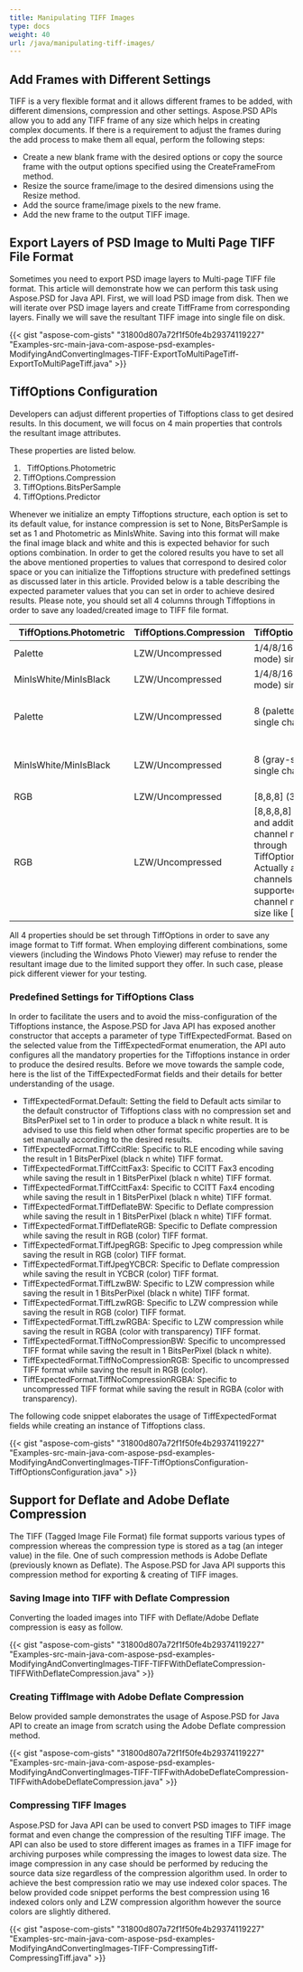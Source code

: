 ```yaml
---
title: Manipulating TIFF Images
type: docs
weight: 40
url: /java/manipulating-tiff-images/
---
```


## **Add Frames with Different Settings**
TIFF is a very flexible format and it allows different frames to be added, with different dimensions, compression and other settings. Aspose.PSD APIs allow you to add any TIFF frame of any size which helps in creating complex documents. If there is a requirement to adjust the frames during the add process to make them all equal, perform the following steps:

- Create a new blank frame with the desired options or copy the source frame with the output options specified using the CreateFrameFrom method.
- Resize the source frame/image to the desired dimensions using the Resize method.
- Add the source frame/image pixels to the new frame.
- Add the new frame to the output TIFF image.
## **Export Layers of PSD Image to Multi Page TIFF File Format**
Sometimes you need to export PSD image layers to Multi-page TIFF file format. This article will demonstrate how we can perform this task using Aspose.PSD for Java API. First, we will load PSD image from disk. Then we will iterate over PSD image layers and create TiffFrame from corresponding layers. Finally we will save the resultant TIFF image into single file on disk.



{{< gist "aspose-com-gists" "31800d807a72f1f50fe4b29374119227" "Examples-src-main-java-com-aspose-psd-examples-ModifyingAndConvertingImages-TIFF-ExportToMultiPageTiff-ExportToMultiPageTiff.java" >}}
## **TiffOptions Configuration**


Developers can adjust different properties of Tiffoptions class to get desired results. In this document, we will focus on 4 main properties that controls the resultant image attributes.

These properties are listed below.

1. ` `TiffOptions.Photometric
1. TiffOptions.Compression
1. TiffOptions.BitsPerSample
1. TiffOptions.Predictor

Whenever we initialize an empty Tiffoptions structure, each option is set to its default value, for instance compression is set to None, BitsPerSample is set as 1 and Photometric as MinIsWhite. Saving into this format will make the final image black and white and this is expected behavior for such options combination. In order to get the colored results you have to set all the above mentioned properties to values that correspond to desired color space or you can initialize the Tiffoptions structure with predefined settings as discussed later in this article. Provided below is a table describing the expected parameter values that you can set in order to achieve desired results. Please note, you should set all 4 columns through Tiffoptions in order to save any loaded/created image to TIFF file format.

|` `**TiffOptions.Photometric**|**TiffOptions.Compression**|**TiffOptions.BitsPerSample**|**TiffOptions.Predictor**|
| :- | :- | :- | :- |
|Palette|LZW/Uncompressed|1/4/8/16 (palette, color mode) single channel only|None|
|MinIsWhite/MinIsBlack|LZW/Uncompressed|1/4/8/16 (gray-scale mode) single channel only|None|
|Palette|LZW/Uncompressed|8 (palette, color mode) single channel only|Horizontal (more compression achieved for LZW same patterns)|
|MinIsWhite/MinIsBlack|LZW/Uncompressed|8 (gray-scale mode) single channel only|Horizontal (more compression achieved for LZW same patterns)|
|RGB|LZW/Uncompressed|[8,8,8] (3 RGB channels)|None/Horizontal|
|RGB|LZW/Uncompressed|[8,8,8,8] (3 RGB channels and additional alpha channel may be set through TiffOptions.AlphaStorage) Actually any additional channels count is supported but each channel must have 8 bit size like [8,8,8,8,8,8]|None/Horizontal|
All 4 properties should be set through TiffOptions in order to save any image format to Tiff format. When employing different combinations, some viewers (including the Windows Photo Viewer) may refuse to render the resultant image due to the limited support they offer. In such case, please pick different viewer for your testing.
### **Predefined Settings for TiffOptions Class**
In order to facilitate the users and to avoid the miss-configuration of the Tiffoptions instance, the Aspose.PSD for Java API has exposed another constructor that accepts a parameter of type TiffExpectedFormat. Based on the selected value from the TiffExpectedFormat enumeration, the API auto configures all the mandatory properties for the Tiffoptions instance in order to produce the desired results. Before we move towards the sample code, here is the list of the TiffExpectedFormat fields and their details for better understanding of the usage.



- TiffExpectedFormat.Default: Setting the field to Default acts similar to the default constructor of Tiffoptions class with no compression set and BitsPerPixel set to 1 in order to produce a black n white result. It is advised to use this field when other format specific properties are to be set manually according to the desired results.
- TiffExpectedFormat.TiffCcitRle: Specific to RLE encoding while saving the result in 1 BitsPerPixel (black n white) TIFF format.
- TiffExpectedFormat.TiffCcittFax3: Specific to CCITT Fax3 encoding while saving the result in 1 BitsPerPixel (black n white) TIFF format.
- TiffExpectedFormat.TiffCcittFax4: Specific to CCITT Fax4 encoding while saving the result in 1 BitsPerPixel (black n white) TIFF format.
- TiffExpectedFormat.TiffDeflateBW: Specific to Deflate compression while saving the result in 1 BitsPerPixel (black n white) TIFF format.
- TiffExpectedFormat.TiffDeflateRGB: Specific to Deflate compression while saving the result in RGB (color) TIFF format.
- TiffExpectedFormat.TiffJpegRGB: Specific to Jpeg compression while saving the result in RGB (color) TIFF format.
- TiffExpectedFormat.TiffJpegYCBCR: Specific to Deflate compression while saving the result in YCBCR (color) TIFF format.
- TiffExpectedFormat.TiffLzwBW: Specific to LZW compression while saving the result in 1 BitsPerPixel (black n white) TIFF format.
- TiffExpectedFormat.TiffLzwRGB: Specific to LZW compression while saving the result in RGB (color) TIFF format.
- TiffExpectedFormat.TiffLzwRGBA: Specific to LZW compression while saving the result in RGBA (color with transparency) TIFF format.
- TiffExpectedFormat.TiffNoCompressionBW: Specific to uncompressed TIFF format while saving the result in 1 BitsPerPixel (black n white).
- TiffExpectedFormat.TiffNoCompressionRGB: Specific to uncompressed TIFF format while saving the result in RGB (color).
- TiffExpectedFormat.TiffNoCompressionRGBA: Specific to uncompressed TIFF format while saving the result in RGBA (color with transparency).



The following code snippet elaborates the usage of TiffExpectedFormat fields while creating an instance of Tiffoptions class.



{{< gist "aspose-com-gists" "31800d807a72f1f50fe4b29374119227" "Examples-src-main-java-com-aspose-psd-examples-ModifyingAndConvertingImages-TIFF-TiffOptionsConfiguration-TiffOptionsConfiguration.java" >}}
## **Support for Deflate and Adobe Deflate Compression**
The TIFF (Tagged Image File Format) file format supports various types of compression whereas the compression type is stored as a tag (an integer value) in the file. One of such compression methods is Adobe Deflate (previously known as Deflate). The Aspose.PSD for Java API supports this compression method for exporting & creating of TIFF images.
### **Saving Image into TIFF with Deflate Compression**
Converting the loaded images into TIFF with Deflate/Adobe Deflate compression is easy as follow.



{{< gist "aspose-com-gists" "31800d807a72f1f50fe4b29374119227" "Examples-src-main-java-com-aspose-psd-examples-ModifyingAndConvertingImages-TIFF-TIFFWithDeflateCompression-TIFFWithDeflateCompression.java" >}}
### **Creating TiffImage with Adobe Deflate Compression**
Below provided sample demonstrates the usage of Aspose.PSD for Java API to create an image from scratch using the Adobe Deflate compression method.



{{< gist "aspose-com-gists" "31800d807a72f1f50fe4b29374119227" "Examples-src-main-java-com-aspose-psd-examples-ModifyingAndConvertingImages-TIFF-TIFFwithAdobeDeflateCompression-TIFFwithAdobeDeflateCompression.java" >}}
### **Compressing TIFF Images**
Aspose.PSD for Java API can be used to convert PSD images to TIFF image format and even change the compression of the resulting TIFF image. The API can also be used to store different images as frames in a TIFF image for archiving purposes while compressing the images to lowest data size. The image compression in any case should be performed by reducing the source data size regardless of the compression algorithm used. In order to achieve the best compression ratio we may use indexed color spaces. The below provided code snippet performs the best compression using 16 indexed colors only and LZW compression algorithm however the source colors are slightly dithered.



{{< gist "aspose-com-gists" "31800d807a72f1f50fe4b29374119227" "Examples-src-main-java-com-aspose-psd-examples-ModifyingAndConvertingImages-TIFF-CompressingTiff-CompressingTiff.java" >}}

